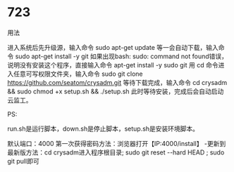 # 723
用法

进入系统后先升级源，输入命令
sudo apt-get update 
等一会自动下载，输入命令 
sudo apt-get install -y git 
如果出现bash: sudo: command not found错误，说明没有安装这个程序，直接输入命令
apt-get install -y sudo git
用 cd 命令进入任意可写权限文件夹，输入命令
sudo git clone https://github.com/seatom/crysadm.git
等待下载完成，输入命令
cd crysadm && sudo chmod +x setup.sh && ./setup.sh
此时等待安装，完成后会自动启动云监工。

PS:

run.sh是运行脚本，down.sh是停止脚本，setup.sh是安装环境脚本。

默认端口：4000
第一次获得密码方法：浏览器打开【IP:4000/install】 -更新到最新版方法：cd crysadm进入程序根目录; sudo git reset --hard HEAD ; sudo git pull即可
